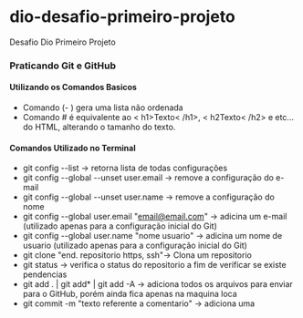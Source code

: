 # dio-desafio-primeiro-projeto
Desafio Dio Primeiro Projeto

### Praticando Git e GitHub

#### Utilizando os Comandos Basicos
- Comando (- ) gera uma lista não ordenada
- Comando # é equivalente ao < h1>Texto< /h1>, < h2Texto< /h2> e etc... do HTML, alterando o tamanho do texto. 

#### Comandos Utilizado no Terminal
- git config --list -> retorna lista de todas configurações
- git config --global --unset user.email -> remove a configuração do e-mail
- git config --global --unset user.name  -> remove a configuração do nome
- git config --global user.email "email@email.com" -> adicina um e-mail (utilizado apenas para a configuração inicial do Git)
- git config --global user.name "nome usuario" -> adicina um nome de usuario (utilizado apenas para a configuração inicial do Git)
- git clone  "end. repositorio https, ssh"-> Clona um repositorio
- git status -> verifica o status do repositorio a fim de verificar se existe pendencias
- git add . | git add* | git add -A -> adiciona todos os arquivos para enviar para o GitHub, porém ainda fica apenas na maquina loca
- git commit -m "texto referente a comentario" -> adiciona uma 
